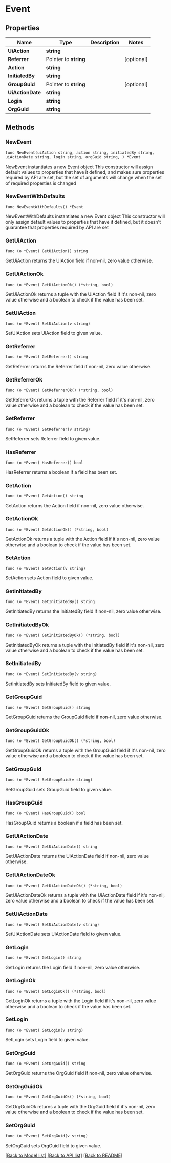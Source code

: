 # Event

## Properties

Name | Type | Description | Notes
------------ | ------------- | ------------- | -------------
**UiAction** | **string** |  | 
**Referrer** | Pointer to **string** |  | [optional] 
**Action** | **string** |  | 
**InitiatedBy** | **string** |  | 
**GroupGuid** | Pointer to **string** |  | [optional] 
**UiActionDate** | **string** |  | 
**Login** | **string** |  | 
**OrgGuid** | **string** |  | 

## Methods

### NewEvent

`func NewEvent(uiAction string, action string, initiatedBy string, uiActionDate string, login string, orgGuid string, ) *Event`

NewEvent instantiates a new Event object
This constructor will assign default values to properties that have it defined,
and makes sure properties required by API are set, but the set of arguments
will change when the set of required properties is changed

### NewEventWithDefaults

`func NewEventWithDefaults() *Event`

NewEventWithDefaults instantiates a new Event object
This constructor will only assign default values to properties that have it defined,
but it doesn't guarantee that properties required by API are set

### GetUiAction

`func (o *Event) GetUiAction() string`

GetUiAction returns the UiAction field if non-nil, zero value otherwise.

### GetUiActionOk

`func (o *Event) GetUiActionOk() (*string, bool)`

GetUiActionOk returns a tuple with the UiAction field if it's non-nil, zero value otherwise
and a boolean to check if the value has been set.

### SetUiAction

`func (o *Event) SetUiAction(v string)`

SetUiAction sets UiAction field to given value.


### GetReferrer

`func (o *Event) GetReferrer() string`

GetReferrer returns the Referrer field if non-nil, zero value otherwise.

### GetReferrerOk

`func (o *Event) GetReferrerOk() (*string, bool)`

GetReferrerOk returns a tuple with the Referrer field if it's non-nil, zero value otherwise
and a boolean to check if the value has been set.

### SetReferrer

`func (o *Event) SetReferrer(v string)`

SetReferrer sets Referrer field to given value.

### HasReferrer

`func (o *Event) HasReferrer() bool`

HasReferrer returns a boolean if a field has been set.

### GetAction

`func (o *Event) GetAction() string`

GetAction returns the Action field if non-nil, zero value otherwise.

### GetActionOk

`func (o *Event) GetActionOk() (*string, bool)`

GetActionOk returns a tuple with the Action field if it's non-nil, zero value otherwise
and a boolean to check if the value has been set.

### SetAction

`func (o *Event) SetAction(v string)`

SetAction sets Action field to given value.


### GetInitiatedBy

`func (o *Event) GetInitiatedBy() string`

GetInitiatedBy returns the InitiatedBy field if non-nil, zero value otherwise.

### GetInitiatedByOk

`func (o *Event) GetInitiatedByOk() (*string, bool)`

GetInitiatedByOk returns a tuple with the InitiatedBy field if it's non-nil, zero value otherwise
and a boolean to check if the value has been set.

### SetInitiatedBy

`func (o *Event) SetInitiatedBy(v string)`

SetInitiatedBy sets InitiatedBy field to given value.


### GetGroupGuid

`func (o *Event) GetGroupGuid() string`

GetGroupGuid returns the GroupGuid field if non-nil, zero value otherwise.

### GetGroupGuidOk

`func (o *Event) GetGroupGuidOk() (*string, bool)`

GetGroupGuidOk returns a tuple with the GroupGuid field if it's non-nil, zero value otherwise
and a boolean to check if the value has been set.

### SetGroupGuid

`func (o *Event) SetGroupGuid(v string)`

SetGroupGuid sets GroupGuid field to given value.

### HasGroupGuid

`func (o *Event) HasGroupGuid() bool`

HasGroupGuid returns a boolean if a field has been set.

### GetUiActionDate

`func (o *Event) GetUiActionDate() string`

GetUiActionDate returns the UiActionDate field if non-nil, zero value otherwise.

### GetUiActionDateOk

`func (o *Event) GetUiActionDateOk() (*string, bool)`

GetUiActionDateOk returns a tuple with the UiActionDate field if it's non-nil, zero value otherwise
and a boolean to check if the value has been set.

### SetUiActionDate

`func (o *Event) SetUiActionDate(v string)`

SetUiActionDate sets UiActionDate field to given value.


### GetLogin

`func (o *Event) GetLogin() string`

GetLogin returns the Login field if non-nil, zero value otherwise.

### GetLoginOk

`func (o *Event) GetLoginOk() (*string, bool)`

GetLoginOk returns a tuple with the Login field if it's non-nil, zero value otherwise
and a boolean to check if the value has been set.

### SetLogin

`func (o *Event) SetLogin(v string)`

SetLogin sets Login field to given value.


### GetOrgGuid

`func (o *Event) GetOrgGuid() string`

GetOrgGuid returns the OrgGuid field if non-nil, zero value otherwise.

### GetOrgGuidOk

`func (o *Event) GetOrgGuidOk() (*string, bool)`

GetOrgGuidOk returns a tuple with the OrgGuid field if it's non-nil, zero value otherwise
and a boolean to check if the value has been set.

### SetOrgGuid

`func (o *Event) SetOrgGuid(v string)`

SetOrgGuid sets OrgGuid field to given value.



[[Back to Model list]](../README.md#documentation-for-models) [[Back to API list]](../README.md#documentation-for-api-endpoints) [[Back to README]](../README.md)


